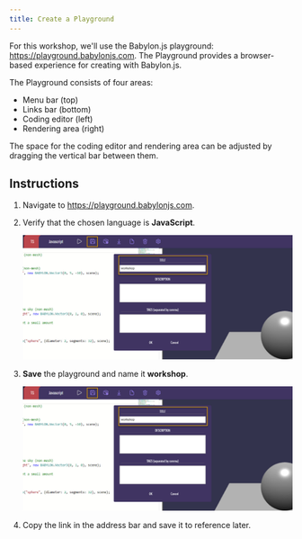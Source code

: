 ```yaml
---
title: Create a Playground
---
```


For this workshop, we'll use the Babylon.js playground: <a href="https://playground.babylonjs.com">https://playground.babylonjs.com</a>. The Playground provides a browser-based experience for creating with Babylon.js.

The Playground consists of four areas:

<ul>
<li>Menu bar (top)</li>
<li>Links bar (bottom)</li>
<li>Coding editor (left)</li>
<li>Rendering area (right)</li>
</ul>

The space for the coding editor and rendering area can be adjusted by dragging the vertical bar between them.

## Instructions

1. Navigate to <a href="https://playground.babylonjs.com">https://playground.babylonjs.com</a>.
1. Verify that the chosen language is **JavaScript**.

    ![A screenshot of the Babylon.js Playground. The JavaScript tab is highlighted.](assets\img\playground-save.jpg)

1. **Save** the playground and name it **workshop**.

    ![A screenshot of the Babylon.js Playground. The save icon and title field are highlighted.](assets\img\playground-save.jpg)

1. Copy the link in the address bar and save it to reference later.